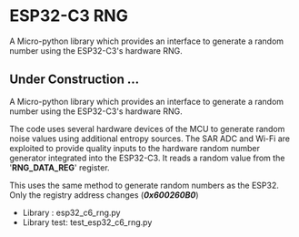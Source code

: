# ESP32-C3 RNG
A Micro-python library which provides an interface to generate a random number using the ESP32-C3's hardware RNG.

## Under Construction ...

A Micro-python library which provides an interface to generate a random number using the ESP32-C3's hardware RNG.

The code uses several hardware devices of the MCU to generate random noise values using additional entropy sources. The SAR ADC and Wi-Fi are exploited to provide quality inputs to the hardware random number generator integrated into the ESP32-C3. It reads a random value from the '**RNG_DATA_REG**' register.

This uses the same method to generate random numbers as the ESP32. Only the registry address changes (***0x600260B0***)

- Library : esp32_c6_rng.py
- Library test: test_esp32_c6_rng.py
